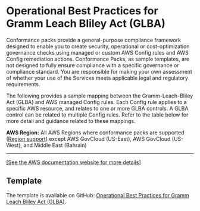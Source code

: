 # Operational Best Practices for Gramm Leach Bliley Act \(GLBA\)<a name="operational-best-practices-for-gramm-leach-bliley-act"></a>

Conformance packs provide a general\-purpose compliance framework designed to enable you to create security, operational or cost\-optimization governance checks using managed or custom AWS Config rules and AWS Config remediation actions\. Conformance Packs, as sample templates, are not designed to fully ensure compliance with a specific governance or compliance standard\. You are responsible for making your own assessment of whether your use of the Services meets applicable legal and regulatory requirements\.

The following provides a sample mapping between the Gramm\-Leach\-Bliley Act \(GLBA\) and AWS managed Config rules\. Each Config rule applies to a specific AWS resource, and relates to one or more GLBA controls\. A GLBA control can be related to multiple Config rules\. Refer to the table below for more detail and guidance related to these mappings\.

**AWS Region:** All AWS Regions where conformance packs are supported \([Region support](https://docs.aws.amazon.com/config/latest/developerguide/conformance-packs.html#conformance-packs-regions)\) except AWS GovCloud \(US\-East\), AWS GovCloud \(US\-West\), and Middle East \(Bahrain\)


****  
[\[See the AWS documentation website for more details\]](http://docs.aws.amazon.com/config/latest/developerguide/operational-best-practices-for-gramm-leach-bliley-act.html)

## Template<a name="gramm-leach-bliley-act-conformance-pack-sample"></a>

The template is available on GitHub: [Operational Best Practices for Gramm Leach Bliley Act \(GLBA\)](https://github.com/awslabs/aws-config-rules/blob/master/aws-config-conformance-packs/Operational-Best-Practices-for-Gramm-Leach-Bliley-Act.yaml)\.